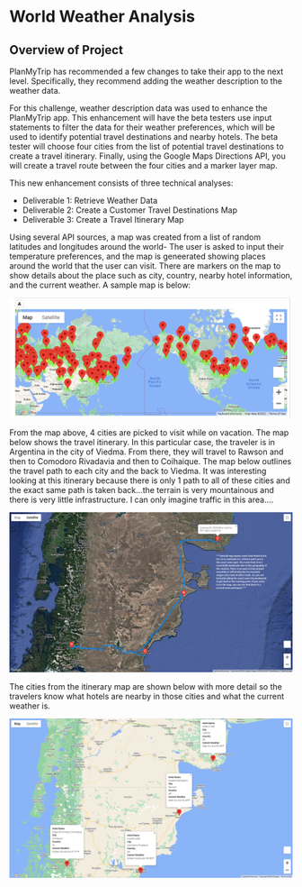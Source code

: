 # World Weather Analysis

## Overview of Project
PlanMyTrip has recommended a few changes to take their app to the next level. Specifically, they recommend adding the weather description to the weather data.

For this challenge, weather description data was used to enhance the PlanMyTrip app. This enhancement will have the beta testers use input statements to filter the data for their weather preferences, which will be used to identify potential travel destinations and nearby hotels. The beta tester will choose four cities from the list of potential travel destinations to create a travel itinerary. Finally, using the Google Maps Directions API, you will create a travel route between the four cities and a marker layer map.

This new enhancement consists of three technical analyses:
* Deliverable 1: Retrieve Weather Data
* Deliverable 2: Create a Customer Travel Destinations Map
* Deliverable 3: Create a Travel Itinerary Map

Using several API sources, a map was created from a list of random latitudes and longitudes around the world- The user is asked to input their temperature preferences, and the map is geneerated showing places around the world that the user can visit. There are markers on the map to show details about the place such as city, country, nearby hotel information, and the current weather. A sample map is below:

![Cities with Temperature Preferences](Vacation_Search/WeatherPy_vacation_map_small.png)

From the map above, 4 cities are picked to visit while on vacation. The map below shows the travel itinerary. In this particular case, the traveler is in Argentina in the city of Viedma. From there, they will travel to Rawson and then to Comodoro Rivadavia and then to Coihaique. The map below outlines the travel path to each city and the back to Viedma. It was interesting looking at this itinerary because there is only 1 path to all of these cities and the exact same path is taken back...the terrain is very mountainous and there is very little infrastructure. I can only imagine traffic in this area.... 

![Itinerary Travel Map](Vacation_Itinerary/weatherPy_travel_map.png)

The cities from the itinerary map are shown below with more detail so the travelers know what hotels are nearby in those cities and what the current weather is. 

![Itinerary City Info](Vacation_Itinerary/WeatherPy_travel_map_markers.png)
